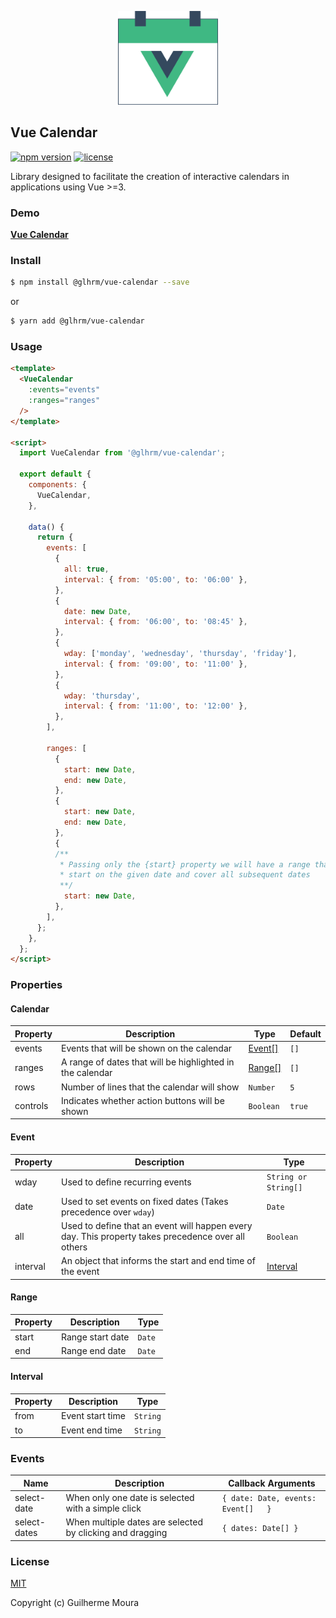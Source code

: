 <p align="center">
  <img
    style="object: contain; height: 150px"
    src="https://raw.githubusercontent.com/glhrmoura/vue-calendar/main/src/static/images/logo.png"
  />
</p>

## Vue Calendar

[![npm version](https://img.shields.io/npm/v/@glhrm/vue-calendar.svg?style=for-the-badge)](https://www.npmjs.com/package/@glhrm/vue-calendar)
[![license](https://img.shields.io/npm/l/@glhrm/vue-calendar.svg?style=for-the-badge)](https://github.com/glhrmoura/vue-calendar/blob/main/LICENSE)

Library designed to facilitate the creation of interactive calendars in applications using Vue >=3.

### Demo

[**Vue Calendar**](https://aesthetic-swan-63c802.netlify.app)

### Install

```bash
$ npm install @glhrm/vue-calendar --save
```

or

```bash
$ yarn add @glhrm/vue-calendar
```

### Usage

```html
<template>
  <VueCalendar
    :events="events"
    :ranges="ranges"
  />
</template>

<script>
  import VueCalendar from '@glhrm/vue-calendar';

  export default {
    components: {
      VueCalendar,
    },
  
    data() {
      return {
        events: [
          {
            all: true,
            interval: { from: '05:00', to: '06:00' },
          },
          {
            date: new Date,
            interval: { from: '06:00', to: '08:45' },
          },
          {
            wday: ['monday', 'wednesday', 'thursday', 'friday'],
            interval: { from: '09:00', to: '11:00' },
          },
          {
            wday: 'thursday',
            interval: { from: '11:00', to: '12:00' },
          },
        ],

        ranges: [
          {
            start: new Date,
            end: new Date,
          },
          {
            start: new Date,
            end: new Date,
          },
          {
          /**
           * Passing only the {start} property we will have a range that will 
           * start on the given date and cover all subsequent dates
           **/
            start: new Date,
          },
        ],
      };
    },
  };
</script>
```

### Properties

#### Calendar

| Property      | Description                                                | Type                | Default        |
| ------------- | ---------------------------------------------------------- | ------------------- | -------------- |
| events        | Events that will be shown on the calendar                 | [Event[]](#event)   | `[]`           |
| ranges        | A range of dates that will be highlighted in the calendar | [Range[]](#range)   | `[]`           |
| rows          | Number of lines that the calendar will show               | `Number`            | `5`            |
| controls      | Indicates whether action buttons will be shown             | `Boolean`           | `true`         |

#### Event

| Property          |  Description                                                                                        |  Type                 |
| ----------------- | --------------------------------------------------------------------------------------------------- | --------------------- |
| wday              | Used to define recurring events                                                                     | `String or String[]`  |
| date              | Used to set events on fixed dates (Takes precedence over `wday`)                                    | `Date`                |
| all               | Used to define that an event will happen every day. This property takes precedence over all others  | `Boolean`             |
| interval          | An object that informs the start and end time of the event                                          | [Interval](#interval) |

#### Range

| Property        |  Description       |  Type  |
| --------------- | ------------------ | ------ |
| start           | Range start date   | `Date` |
| end             | Range end date     | `Date` |

#### Interval

| Property        |  Description         |  Type    |
| --------------- | -------------------- | -------- |
| from            | Event start time     | `String` |
| to              | Event end time       | `String` |


### Events

| Name            | Description                                                     | Callback Arguments                       |
| --------------- | --------------------------------------------------------------- | ---------------------------------------- |
| select-date     | When only one date is selected with a simple click              | `{ date: Date, events: Event[]   }`      |
| select-dates    | When multiple dates are selected by clicking and dragging       | `{ dates: Date[] }`                      |


### License

[MIT](https://github.com/glhrmoura/vue-calendar/blob/main/LICENSE)

Copyright (c) Guilherme Moura

